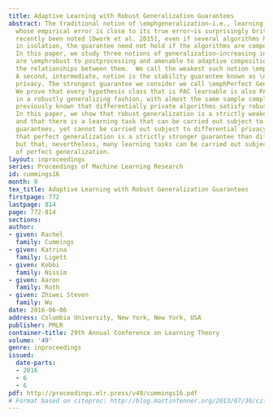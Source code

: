 ```yaml
---
title: Adaptive Learning with Robust Generalization Guarantees
abstract: The traditional notion of \emphgeneralization—i.e., learning a hypothesis
  whose empirical error is close to its true error—is surprisingly brittle. As has
  recently been noted [Dwork et al. 2015], even if several algorithms have this guarantee
  in isolation, the guarantee need not hold if the algorithms are composed adaptively.
  In this paper, we study three notions of generalization—increasing in strength—that
  are \emphrobust to postprocessing and amenable to adaptive composition, and examine
  the relationships between them.  We call the weakest such notion \emphRobust Generalization.
  A second, intermediate, notion is the stability guarantee known as \emphdifferential
  privacy. The strongest guarantee we consider we call \emphPerfect Generalization.
  We prove that every hypothesis class that is PAC learnable is also PAC learnable
  in a robustly generalizing fashion, with almost the same sample complexity. It was
  previously known that differentially private algorithms satisfy robust generalization.
  In this paper, we show that robust generalization is a strictly weaker concept,
  and that there is a learning task that can be carried out subject to robust generalization
  guarantees, yet cannot be carried out subject to differential privacy. We also show
  that perfect generalization is a strictly stronger guarantee than differential privacy,
  but that, nevertheless, many learning tasks can be carried out subject to the guarantees
  of perfect generalization.
layout: inproceedings
series: Proceedings of Machine Learning Research
id: cummings16
month: 0
tex_title: Adaptive Learning with Robust Generalization Guarantees
firstpage: 772
lastpage: 814
page: 772-814
sections: 
author:
- given: Rachel
  family: Cummings
- given: Katrina
  family: Ligett
- given: Kobbi
  family: Nissim
- given: Aaron
  family: Roth
- given: Zhiwei Steven
  family: Wu
date: 2016-06-06
address: Columbia University, New York, New York, USA
publisher: PMLR
container-title: 29th Annual Conference on Learning Theory
volume: '49'
genre: inproceedings
issued:
  date-parts:
  - 2016
  - 6
  - 6
pdf: http://proceedings.mlr.press/v49/cummings16.pdf
# Format based on citeproc: http://blog.martinfenner.org/2013/07/30/citeproc-yaml-for-bibliographies/
---
```


